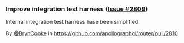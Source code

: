 ### Improve integration test harness ([Issue #2809](https://github.com/apollographql/router/issues/2809))

Internal integration test harness hase been simplified.

By [@BrynCooke](https://github.com/BrynCooke) in https://github.com/apollographql/router/pull/2810
